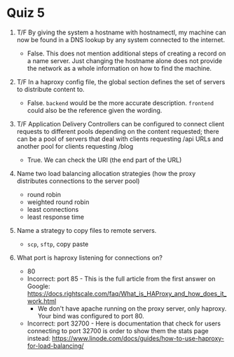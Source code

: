 # Quiz 5

1. T/F By giving the system a hostname with hostnamectl, my machine can now be found in a DNS lookup by any system connected to the internet.

   - False. This does not mention additional steps of creating a record on a name server. Just changing the hostname alone does not provide the network as a whole information on how to find the machine.

2. T/F In a haproxy config file, the global section defines the set of servers to distribute content to.

   - False. `backend` would be the more accurate description. `frontend` could also be the reference given the wording.

3. T/F Application Delivery Controllers can be configured to connect client requests to different pools depending on the content requested; there can be a pool of servers that deal with clients requesting /api URLs and another pool for clients requesting /blog

   - True. We can check the URI (the end part of the URL)

4. Name two load balancing allocation strategies (how the proxy distributes connections to the server pool)

   - round robin
   - weighted round robin
   - least connections
   - least response time

5. Name a strategy to copy files to remote servers.

   - `scp`, `sftp`, copy paste

6. What port is haproxy listening for connections on?
   - 80
   - Incorrect: port 85 - This is the full article from the first answer on Google: https://docs.rightscale.com/faq/What_is_HAProxy_and_how_does_it_work.html
     - We don't have apache running on the proxy server, only haproxy. Your bind was configured to port 80.
   - Incorrect: port 32700 - Here is documentation that check for users connecting to port 32700 is order to show them the stats page instead: https://www.linode.com/docs/guides/how-to-use-haproxy-for-load-balancing/
